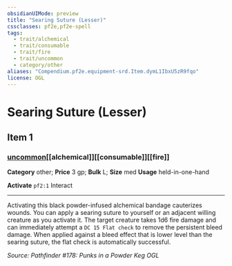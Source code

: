 ```yaml
---
obsidianUIMode: preview
title: "Searing Suture (Lesser)"
cssclasses: pf2e,pf2e-spell
tags:
  - trait/alchemical
  - trait/consumable
  - trait/fire
  - trait/uncommon
  - category/other
aliases: "Compendium.pf2e.equipment-srd.Item.dymL1IbxU5zR9fqo"
license: OGL
---
```

# Searing Suture (Lesser)
## Item 1
### [uncommon](uncommon "Uncommon Rarity Trait")[[alchemical]][[consumable]][[fire]]

**Category** other; 
**Price** 3 gp; 
**Bulk** L; **Size** med
**Usage** held-in-one-hand

**Activate** `pf2:1` Interact

* * *

Activating this black powder-infused alchemical bandage cauterizes wounds. You can apply a searing suture to yourself or an adjacent willing creature as you activate it. The target creature takes 1d6 fire damage and can immediately attempt a `DC 15 Flat check` to remove the persistent bleed damage. When applied against a bleed effect that is lower level than the searing suture, the flat check is automatically successful.

*Source: Pathfinder #178: Punks in a Powder Keg*
*OGL*